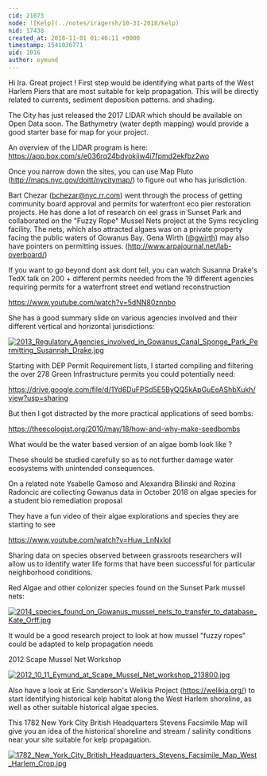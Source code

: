 ```yaml
---
cid: 21073
node: ![Kelp](../notes/iragersh/10-31-2018/kelp)
nid: 17438
created_at: 2018-11-01 01:46:11 +0000
timestamp: 1541036771
uid: 1016
author: eymund
---
```


Hi Ira.
Great project !  First step would be identifying what parts of the West Harlem Piers that are most suitable for kelp propagation. This will be directly related to currents, sediment deposition patterns. and shading.

The City has just released the 2017 LIDAR which should be available on Open Data soon. The Bathymetry (water depth mapping) would provide a good starter base for map for your project.

An overview of the LIDAR program is here:
https://app.box.com/s/e036rq24bdyokjiw4i7fpmd2ekfbz2wo

Once you narrow down the sites, you can use Map Pluto (http://maps.nyc.gov/doitt/nycitymap/) to figure out who has jurisdiction.

Bart Chezar (bchezar@nyc.rr.com) went through the process of getting community board approval and permits for waterfront eco pier restoration projects. He has done a lot of research on eel grass in Sunset Park and collaborated on the "Fuzzy Rope" Mussel Nets project at the Syms recycling facility. The nets, which also attracted algaes was on a private property facing the public waters of Gowanus Bay. Gena Wirth  ([@gwirth](/profile/gwirth)) may also  have pointers on permitting issues. (http://www.arpajournal.net/lab-overboard/) 

If you want to go beyond dont ask dont tell, you can watch Susanna Drake's TedX talk on 200 +  different permits needed from the 19 different agencies requiring permits for a waterfront street end wetland reconstruction

https://www.youtube.com/watch?v=5dNN80znnbo

She has a good summary slide on various agencies involved and their different vertical and horizontal jurisdictions:

[![2013_Regulatory_Agencies_involved_in_Gowanus_Canal_Sponge_Park_Permitting_Susannah_Drake.jpg](/i/27418)](/i/27418)

Starting with DEP Permit Requirement lists, I started compiling and filtering the over 278 Green Infrastructure permits you could potentially need:

https://drive.google.com/file/d/1Yd6DuFPSd5E5ByQQ5kApGuEeAShbXukh/view?usp=sharing

But then I got distracted by the more practical applications of seed bombs:

https://theecologist.org/2010/may/18/how-and-why-make-seedbombs

What would be the water based version of an algae bomb look like ? 

These should be studied carefully so as to not further damage water ecosystems with unintended consequences.

On a related note Ysabelle Gamoso and Alexandra Bilinski and Rozina Radoncic
 are collecting Gowanus data in October 2018 on algae species for a student bio remediation proposal

They have a fun video of their algae explorations and species they are starting to see

https://www.youtube.com/watch?v=Huw_LnNxloI

Sharing data on species observed between grassroots researchers will allow us to identify water life forms that have been successful for particular neighborhood conditions.

Red Algae and other colonizer species found on the Sunset Park mussel nets:

[![2014_species_found_on_Gowanus_mussel_nets_to_transfer_to_database_Kate_Orff.jpg](/i/27420)](/i/27420)

It would be a good research project to look at how mussel "fuzzy ropes" could be adapted to kelp propagation needs

2012 Scape Mussel Net Workshop

[![2012_10_11_Eymund_at_Scape_Mussel_Net_workshop_213800.jpg](/i/27421)](/i/27421)

 Also have a look at Eric Sanderson's Welikia Project (https://welikia.org/) to start identifying historical kelp habitat along the West Harlem shoreline, as well as other suitable historical algae species.

This 1782 New York City British Headquarters Stevens Facsimile Map will give you an idea of the historical shoreline and stream / salinity conditions near your site suitable for kelp propagation.

[![1782_New_York_City_British_Headquarters_Stevens_Facsimile_Map_West_Harlem_Crop.jpg](/i/27422)](/i/27422)


